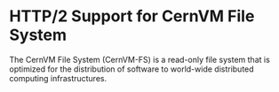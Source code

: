 # HTTP/2 Support for CernVM File System

   The CernVM File System (CernVM-FS) is a read-only file system that is optimized for the distribution of software to world-wide distributed computing infrastructures. 
